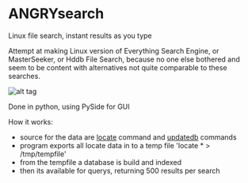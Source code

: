 # ANGRYsearch
Linux file search, instant results as you type

Attempt at making Linux version of Everything Search Engine, or MasterSeeker, or Hddb File Search, because no one else bothered and seem to be content with alternatives not quite comparable to these searches.

![alt tag](http://i.imgur.com/OLnw6hm.gif)

Done in python, using PySide for GUI

How it works:

* source for the data are [locate](http://linux.die.net/man/1/locate) command and [updatedb](http://linux.die.net/man/1/updatedb) commands
* program exports all locate data in to a temp file 'locate * > /tmp/tempfile'
* from the tempfile a database is build and indexed
* then its available for querys, returning 500 results per search

